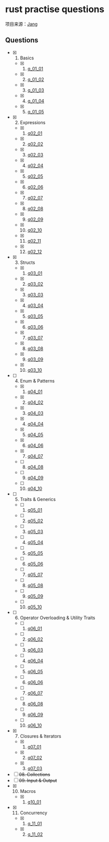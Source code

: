 # rust practise questions

项目来源：[Jang](https://rust-unofficial.github.io/rust-practise-questions/)

## Questions

- [x] 01. Basics
  - [x] 01. [q_01_01](src/bin/q01_01.rs)
  - [x] 02. [q_01_02](src/bin/q01_02.rs)
  - [x] 03. [q_01_03](src/bin/q01_03.rs)
  - [x] 04. [q_01_04](src/bin/q01_04.rs)
  - [x] 05. [q_01_05](src/bin/q01_05.rs)
- [x] 02. Expressions
  - [x] 01. [q02_01](src/bin/q02_01.rs)
  - [x] 02. [q02_02](src/bin/q02_02.rs)
  - [x] 03. [q02_03](src/bin/q02_03.rs)
  - [x] 04. [q02_04](src/bin/q02_04.rs)
  - [x] 05. [q02_05](src/bin/q02_05.rs)
  - [x] 06. [q02_06](src/bin/q02_06.rs)
  - [x] 07. [q02_07](src/bin/q02_07.rs)
  - [x] 08. [q02_08](src/bin/q02_08.rs)
  - [x] 09. [q02_09](src/bin/q02_09.rs)
  - [x] 10. [q02_10](src/bin/q02_10.rs)
  - [x] 11. [q02_11](src/bin/q02_11.rs)
  - [x] 12. [q02_12](src/bin/q02_12.rs)
- [x] 03. Structs
  - [x] 01. [q03_01](src/bin/q03_01.rs)
  - [x] 02. [q03_02](src/bin/q03_02.rs)
  - [x] 03. [q03_03](src/bin/q03_03.rs)
  - [x] 04. [q03_04](src/bin/q03_04.rs)
  - [x] 05. [q03_05](src/bin/q03_05.rs)
  - [x] 06. [q03_06](src/bin/q03_06.rs)
  - [x] 07. [q03_07](src/bin/q03_07.rs)
  - [x] 08. [q03_08](src/bin/q03_08.rs)
  - [x] 09. [q03_09](src/bin/q03_09.rs)
  - [x] 10. [q03_10](src/bin/q03_10.rs)
- [ ] 04. Enum & Patterns
  - [x] 01. [q04_01](src/bin/q04_01.rs)
  - [x] 02. [q04_02](src/bin/q04_02.rs)
  - [x] 03. [q04_03](src/bin/q04_03.rs)
  - [x] 04. [q04_04](src/bin/q04_04.rs)
  - [x] 05. [q04_05](src/bin/q04_05.rs)
  - [x] 06. [q04_06](src/bin/q04_06.rs)
  - [x] 07. [q04_07](src/bin/q04_07.rs)
  - [ ] 08. [q04_08](src/bin/q04_08.rs)
  - [ ] 09. [q04_09](src/bin/q04_09.rs)
  - [ ] 10. [q04_10](src/bin/q04_10.rs)
- [ ] 05. Traits & Generics
  - [ ] 01. [q05_01](src/bin/q05_01.rs)
  - [ ] 02. [q05_02](src/bin/q05_02.rs)
  - [ ] 03. [q05_03](src/bin/q05_03.rs)
  - [ ] 04. [q05_04](src/bin/q05_04.rs)
  - [ ] 05. [q05_05](src/bin/q05_05.rs)
  - [ ] 06. [q05_06](src/bin/q05_06.rs)
  - [ ] 07. [q05_07](src/bin/q05_07.rs)
  - [ ] 08. [q05_08](src/bin/q05_08.rs)
  - [ ] 09. [q05_09](src/bin/q05_09.rs)
  - [ ] 10. [q05_10](src/bin/q05_10.rs)
- [ ] 06. Operator Overloading & Utility Traits
  - [ ] 01. [q06_01](src/bin/q06_01.rs)
  - [ ] 02. [q06_02](src/bin/q06_02.rs)
  - [ ] 03. [q06_03](src/bin/q06_03.rs)
  - [ ] 04. [q06_04](src/bin/q06_04.rs)
  - [ ] 05. [q06_05](src/bin/q06_05.rs)
  - [ ] 06. [q06_06](src/bin/q06_06.rs)
  - [ ] 07. [q06_07](src/bin/q06_07.rs)
  - [ ] 08. [q06_08](src/bin/q06_08.rs)
  - [ ] 09. [q06_09](src/bin/q06_09.rs)
  - [ ] 10. [q06_10](src/bin/q06_10.rs)
- [x] 07. Closures & Iterators
  - [x] 01. [q07_01](src/bin/q07_01.rs)
  - [x] 02. [q07_02](src/bin/q07_02.rs)
  - [x] 03. [q07_03](src/bin/q07_03.rs)
- [ ] ~~08. Collections~~
- [ ] ~~09. Input & Output~~
- [x] 10. Macros
  - [x] 01. [q10_01](src/bin/q10_01.rs)
- [x] 11. Concurrency
  - [x] 01. [q_11_01](src/bin/q11_01.rs)
  - [x] 02. [q_11_02](src/bin/q11_02.rs)
